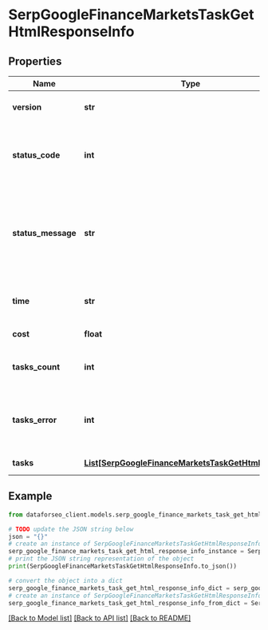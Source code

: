 # SerpGoogleFinanceMarketsTaskGetHtmlResponseInfo


## Properties

Name | Type | Description | Notes
------------ | ------------- | ------------- | -------------
**version** | **str** | the current version of the API | [optional] 
**status_code** | **int** | general status code you can find the full list of the response codes here | [optional] 
**status_message** | **str** | general informational message you can find the full list of general informational messages here | [optional] 
**time** | **str** | total execution time, seconds | [optional] 
**cost** | **float** | total tasks cost, USD | [optional] 
**tasks_count** | **int** | the number of tasks in the tasks array | [optional] 
**tasks_error** | **int** | the number of tasks in the tasks array returned with an error | [optional] 
**tasks** | [**List[SerpGoogleFinanceMarketsTaskGetHtmlTaskInfo]**](SerpGoogleFinanceMarketsTaskGetHtmlTaskInfo.md) | array of tasks | [optional] 

## Example

```python
from dataforseo_client.models.serp_google_finance_markets_task_get_html_response_info import SerpGoogleFinanceMarketsTaskGetHtmlResponseInfo

# TODO update the JSON string below
json = "{}"
# create an instance of SerpGoogleFinanceMarketsTaskGetHtmlResponseInfo from a JSON string
serp_google_finance_markets_task_get_html_response_info_instance = SerpGoogleFinanceMarketsTaskGetHtmlResponseInfo.from_json(json)
# print the JSON string representation of the object
print(SerpGoogleFinanceMarketsTaskGetHtmlResponseInfo.to_json())

# convert the object into a dict
serp_google_finance_markets_task_get_html_response_info_dict = serp_google_finance_markets_task_get_html_response_info_instance.to_dict()
# create an instance of SerpGoogleFinanceMarketsTaskGetHtmlResponseInfo from a dict
serp_google_finance_markets_task_get_html_response_info_from_dict = SerpGoogleFinanceMarketsTaskGetHtmlResponseInfo.from_dict(serp_google_finance_markets_task_get_html_response_info_dict)
```
[[Back to Model list]](../README.md#documentation-for-models) [[Back to API list]](../README.md#documentation-for-api-endpoints) [[Back to README]](../README.md)


